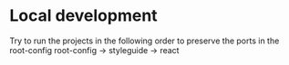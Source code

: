 # Local development
Try to run the projects in the following order to preserve the ports in the root-config
root-config -> styleguide -> react